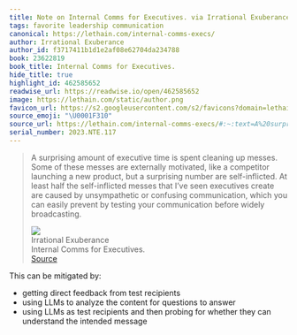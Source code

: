 ```yaml
---
title: Note on Internal Comms for Executives. via Irrational Exuberance
tags: favorite leadership communication
canonical: https://lethain.com/internal-comms-execs/
author: Irrational Exuberance
author_id: f3717411b1d1e2af08e62704da234788
book: 23622819
book_title: Internal Comms for Executives.
hide_title: true
highlight_id: 462585652
readwise_url: https://readwise.io/open/462585652
image: https://lethain.com/static/author.png
favicon_url: https://s2.googleusercontent.com/s2/favicons?domain=lethain.com
source_emoji: "\U0001F310"
source_url: https://lethain.com/internal-comms-execs/#:~:text=A%20surprising%20amount,before%20widely%20broadcasting.
serial_number: 2023.NTE.117
---
```

> A surprising amount of executive time is spent cleaning up messes. Some of these messes are externally motivated, like a competitor launching a new product, but a surprising number are self-inflicted. At least half the self-inflicted messes that I’ve seen executives create are caused by unsympathetic or confusing communication, which you can easily prevent by testing your communication before widely broadcasting.
> <div class="quoteback-footer"><div class="quoteback-avatar"><img class="mini-favicon" src="https://s2.googleusercontent.com/s2/favicons?domain=lethain.com"></div><div class="quoteback-metadata"><div class="metadata-inner"><span style="display:none">FROM:</span><div aria-label="Irrational Exuberance" class="quoteback-author"> Irrational Exuberance</div><div aria-label="Internal Comms for Executives." class="quoteback-title"> Internal Comms for Executives.</div></div></div><div class="quoteback-backlink"><a target="_blank" aria-label="go to the full text of this quotation" rel="noopener" href="https://lethain.com/internal-comms-execs/#:~:text=A%20surprising%20amount,before%20widely%20broadcasting." class="quoteback-arrow"> Source</a></div></div>

This can be mitigated by:
- getting direct feedback from test recipients
- using LLMs to analyze the content for questions to answer
- using LLMs as test recipients and then probing for whether they can understand the intended message